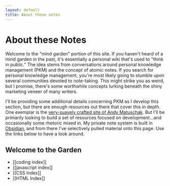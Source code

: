 ```yaml
---
layout: default
title: About these notes
---
```


# About these Notes

Welcome to the "mind garden" portion of this site. If you haven't heard of a mind garden in the past, it's essentially a personal wiki that's used to "think in public." The idea stems from conversations around personal knowledge management (PKM) and the concept of atomic notes. If you search for personal knowledge management, you're most likely going to stumble upon several communities devoted to note-taking. This might strike you as weird, but I promise, there's some worthwhile concepts lurking beneath the shiny marketing veneer of many writers.

I'll be providing some additional details concerning PKM as I develop this section, but there are enough resources out there that cover this in depth. One exemplar is the [very-suavely crafted site of Andy Matuschak](https://notes.andymatuschak.org/About_these_notes). But I'll be primarily looking to build a set of resources focused on development...and occasionally some rhetoric mixed in. My private note system is built in [Obsidian](https://obsidian.md/), and from there I've selectively pulled material onto this page. Use the links below to have a look around.

## Welcome to the Garden
- [[coding index]] 
- [[javascript index]]
- [[CSS Index]]
- [[HTML Index]]